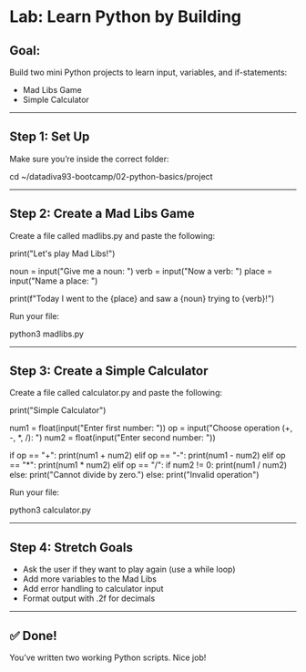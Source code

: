 
# Lab: Learn Python by Building

## Goal:
Build two mini Python projects to learn input, variables, and 
if-statements:
- Mad Libs Game
- Simple Calculator

---

## Step 1: Set Up

Make sure you’re inside the correct folder:

cd ~/datadiva93-bootcamp/02-python-basics/project

---

## Step 2: Create a Mad Libs Game

Create a file called madlibs.py and paste the following:

print("Let's play Mad Libs!")

noun = input("Give me a noun: ")
verb = input("Now a verb: ")
place = input("Name a place: ")

print(f"Today I went to the {place} and saw a {noun} trying to {verb}!")

Run your file:

python3 madlibs.py

---

## Step 3: Create a Simple Calculator

Create a file called calculator.py and paste the following:

print("Simple Calculator")

num1 = float(input("Enter first number: "))
op = input("Choose operation (+, -, *, /): ")
num2 = float(input("Enter second number: "))

if op == "+":
    print(num1 + num2)
elif op == "-":
    print(num1 - num2)
elif op == "*":
    print(num1 * num2)
elif op == "/":
    if num2 != 0:
        print(num1 / num2)
    else:
        print("Cannot divide by zero.")
else:
    print("Invalid operation")

Run your file:

python3 calculator.py

---

## Step 4: Stretch Goals

- Ask the user if they want to play again (use a while loop)
- Add more variables to the Mad Libs
- Add error handling to calculator input
- Format output with .2f for decimals

---

## ✅ Done!

You’ve written two working Python scripts. Nice job!


